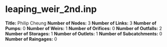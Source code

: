 # leaping_weir_2nd.inp
**Title:** Philip Cheung
**Number of Nodes:** 3
**Number of Links:** 3
**Number of Pumps:** 0
**Number of Weirs:** 1
**Number of Orifices:** 0
**Number of Outfalls:** 2
**Number of Storages:** 1
**Number of Outlets:** 1
**Number of Subcatchments:** 0
**Number of Raingages:** 0
